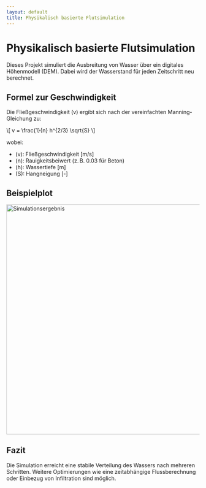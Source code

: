 ```yaml
---
layout: default
title: Physikalisch basierte Flutsimulation
---
```


# Physikalisch basierte Flutsimulation

Dieses Projekt simuliert die Ausbreitung von Wasser über ein digitales Höhenmodell (DEM). Dabei wird der Wasserstand für jeden Zeitschritt neu berechnet.

## Formel zur Geschwindigkeit

Die Fließgeschwindigkeit \(v\) ergibt sich nach der vereinfachten Manning-Gleichung zu:

\\[
v = \\frac{1}{n} h^{2/3} \\sqrt{S}
\\]

wobei:

- \(v\): Fließgeschwindigkeit [m/s]  
- \(n\): Rauigkeitsbeiwert (z. B. 0.03 für Beton)  
- \(h\): Wassertiefe [m]  
- \(S\): Hangneigung [-]  

## Beispielplot

<img src="assets/result_iteration_70.png" alt="Simulationsergebnis" width="600">

## Fazit

Die Simulation erreicht eine stabile Verteilung des Wassers nach mehreren Schritten. Weitere Optimierungen wie eine zeitabhängige Flussberechnung oder Einbezug von Infiltration sind möglich.
